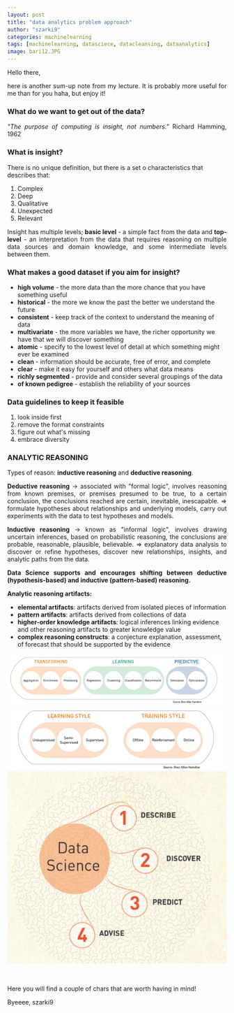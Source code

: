 ```yaml
---
layout: post
title: "data analytics problem approach"
author: "szarki9"
categories: machinelearning
tags: [machinelearning, datasciece, datacleansing, dataanalytics]
image: bari12.JPG
---
```

<p  align = "justify">
Hello there, </p>
<p  align = "justify">
here is another sum-up note from my lecture. It is probably more useful for me than for you haha, but enjoy it! </p>

### What do we want to get out of the data?
<p  align = "justify">
<i>"The purpose of computing is insight, not numbers." </i>  Richard Hamming, 1962 </p>

### What is insight?
There is no unique definition, but there is a set o characteristics that describes that:
1. Complex
2. Deep
3. Qualitative
4. Unexpected
5. Relevant

<p  align = "justify">
Insight has multiple levels; <b>basic level</b> - a simple fact from the data and <b>top-level</b> - an interpretation from the data that requires reasoning on multiple data sources and domain knowledge, and some intermediate levels between them.
</p>

### What makes a good dataset if you aim for insight?
- <b>high volume</b> - the more data than the more chance that you have something useful
- <b>historical</b> - the more we know the past the better we understand the future
- <b>consistent</b> - keep track of the context to understand the meaning of data
- <b>multivariate</b> - the more variables we have, the richer opportunity we have that we will discover something
- <b>atomic</b> - specify to the lowest level of detail at which something might ever be examined
- <b>clean</b> - information should be accurate, free of error, and complete
- <b>clear</b> - make it easy for yourself and others what data means
- <b>richly segmented</b> - provide and consider several groupings of the data
- <b>of known pedigree</b> - establish the reliability of your sources


### Data guidelines to keep it feasible
1. look inside first 
2. remove the format constraints 
3. figure out what's missing
4. embrace diversity

### ANALYTIC REASONING
<p  align = "justify">
Types of reason: <b>inductive reasoning</b> and <b>deductive reasoning</b>. </p>
<p  align = "justify">
<b>Deductive reasoning</b> -> associated with "formal logic", involves reasoning from known premises, or premises presumed to be true, to a certain conclusion, the conclusions reached are certain, inevitable, inescapable.  => formulate hypotheses about relationships and underlying models, carry out experiments with the data to test hypotheses and models. </p>
<p  align = "justify">
<b>Inductive reasoning</b> -> known as "informal logic", involves drawing uncertain inferences, based on probabilistic reasoning, the conclusions are probable, reasonable, plausible, believable. => explanatory data analysis to discover or refine hypotheses, discover new relationships, insights, and analytic paths from the data. </p>

<p  align = "justify"> <b>
Data Science supports and encourages shifting between deductive (hypothesis-based) and inductive (pattern-based) reasoning.</b></p>


<b>Analytic reasoning artifacts: </b>
- <b>elemental artifacts</b>: artifacts derived from isolated pieces of information
- <b>pattern artifacts</b>: artifacts derived from collections of data
- <b>higher-order knowledge artifacts</b>: logical inferences linking evidence and other reasoning artifacts to greater knowledge value
- <b>complex reasoning constructs</b>: a conjecture explanation, assessment, of forecast that should be supported by the evidence

![image1](/assets/img/transforming-learning-predictive.PNG)
<br>
![image1](/assets/img/learning-training-styles.PNG)
<br>
![image1](/assets/img/data-science.PNG)


<br>
<p  align = "justify">
Here you will find a couple of chars that are worth having in mind! </p>


Byeeee,
szarki9